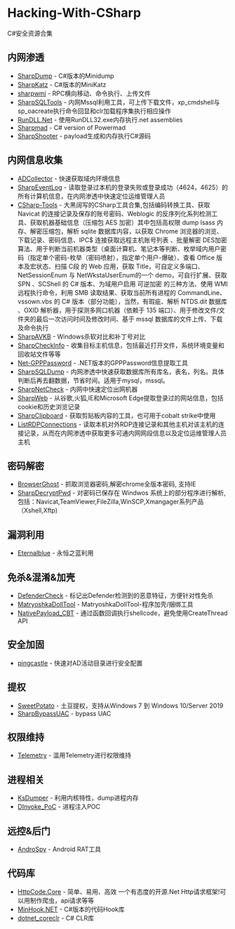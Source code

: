 # Hacking-With-CSharp

C#安全资源合集

## 内网渗透

- [SharpDump](https://github.com/GhostPack/SharpDump) - C#版本的Minidump
- [SharpKatz](https://github.com/b4rtik/SharpKatz) - C#版本的MiniKatz
- [sharpwmi](https://github.com/QAX-A-Team/sharpwmi) - RPC横向移动、命令执行、上传文件
- [SharpSQLTools](https://github.com/uknowsec/SharpSQLTools) - 内网Mssql利用工具，可上传下载文件，xp_cmdshell与sp_oacreate执行命令回显和clr加载程序集执行相应操作
- [RunDLL.Net](https://github.com/p3nt4/RunDLL.Net) - 使用RunDLL32.exe内存执行.net assemblies
- [Sharpmad](https://github.com/Kevin-Robertson/Sharpmad) - C# version of Powermad
- [SharpShooter](https://github.com/mdsecactivebreach/SharpShooter) - payload生成和内存执行C#源码

## 内网信息收集

- [ADCollector](https://github.com/dev-2null/ADCollector) - 快速获取域内环境信息
- [SharpEventLog](https://github.com/uknowsec/SharpEventLog) - 读取登录过本机的登录失败或登录成功（4624，4625）的所有计算机信息，在内网渗透中快速定位运维管理人员
- [CSharp-Tools](https://github.com/RcoIl/CSharp-Tools) - 大黑阔写的CSharp工具合集,包括编码转换工具、获取 Navicat 的连接记录及保存的账号密码、Weblogic 的反序列化系列检测工具、获取机器基础信息（压缩包 AES 加密）其中包括高权限 dump lsass 内存、解密压缩包，解析 sqlite 数据库内容，以获取 Chrome 浏览器的浏览、下载记录、密码信息、IPC$ 连接获取远程主机账号列表	、批量解密 DES加密算法、用于判断当前机器类型（桌面计算机、笔记本等判断、枚举域内用户密码（指定单个密码-枚举（密码喷射），指定单个用户-爆破）、查看 Office 版本及宏状态、扫描 C段 的 Web 应用，获取 Title，可自定义多端口、NetSessionEnum 与 NetWkstaUserEnum的一个 demo，可自行扩展、获取 SPN	、SCShell 的 C# 版本、为域用户启用 可逆加密 的三种方法、使用 WMI远程执行命令，利用 SMB 读取结果、获取当前所有进程的 CommandLine、vssown.vbs 的 C# 版本（部分功能），当然，有瑕疵、解析 NTDS.dit 数据库	、OXID 解析器，用于探测多网口机器（依赖于 135 端口）、用于修改文件/文件夹的最后一次访问时间及修改时间、基于 mssql 数据库的文件上传、下载及命令执行
- [SharpAVKB](https://github.com/uknowsec/SharpAVKB) - Windows杀软对比和补丁号对比
- [SharpCheckInfo](https://github.com/uknowsec/SharpCheckInfo) - 收集目标主机信息，包括最近打开文件，系统环境变量和回收站文件等等
- [Net-GPPPassword](https://github.com/outflanknl/Net-GPPPassword) - .NET版本的GPPPassword信息提取工具
- [SharpSQLDump](https://github.com/uknowsec/SharpSQLDump) - 内网渗透中快速获取数据库所有库名，表名，列名。具体判断后再去翻数据，节省时间。适用于mysql，mssql。
- [SharpNetCheck](https://github.com/uknowsec/SharpNetCheck) - 内网中快速定位出网机器
- [SharpWeb](https://github.com/djhohnstein/SharpWeb) - 从谷歌,火狐,IE和Microsoft Edge提取登录过的网站信息，包括cookie和历史浏览记录
- [SharpClipboard](https://github.com/slyd0g/SharpClipboard) - 获取剪贴板内容的工具，也可用于cobalt strike中使用
- [ListRDPConnections](https://github.com/Heart-Sky/ListRDPConnections) - 读取本机对外RDP连接记录和其他主机对该主机的连接记录，从而在内网渗透中获取更多可通内网网段信息以及定位运维管理人员主机


## 密码解密

- [BrowserGhost](https://github.com/QAX-A-Team/BrowserGhost) - 抓取浏览器密码,解密chrome全版本密码, 支持IE
- [SharpDecryptPwd](https://github.com/uknowsec/SharpDecryptPwd) - 对密码已保存在 Windwos 系统上的部分程序进行解析,包括：Navicat,TeamViewer,FileZilla,WinSCP,Xmangager系列产品（Xshell,Xftp)

## 漏洞利用

- [Eternalblue](https://github.com/povlteksttv/Eternalblue) - 永恒之蓝利用

## 免杀&混淆&加壳

- [DefenderCheck](https://github.com/matterpreter/DefenderCheck) - 标记出Defender检测到的恶意特征，方便针对性免杀
- [MatryoshkaDollTool](https://github.com/TheKingOfDuck/MatryoshkaDollTool) - MatryoshkaDollTool-程序加壳/捆绑工具
- [NativePayload_CBT](https://github.com/DamonMohammadbagher/NativePayload_CBT) - 通过函数回调执行shellcode，避免使用CreateThread API

## 安全加固

- [pingcastle](https://github.com/vletoux/pingcastle) - 快速对AD活动目录进行安全配置

## 提权

- [SweetPotato](https://github.com/CCob/SweetPotato) - 土豆提权，支持从Windows 7 到 Windows 10/Server 2019
- [SharpBypassUAC](https://github.com/FatRodzianko/SharpBypassUAC) - bypass UAC

## 权限维持

- [Telemetry](https://github.com/Imanfeng/Telemetry) - 滥用Telemetry进行权限维持

## 进程相关

- [KsDumper](https://github.com/EquiFox/KsDumper) - 利用内核特性，dump进程内存
- [DInvoke_PoC](https://github.com/dtrizna/DInvoke_PoC) - 进程注入POC

## 远控&后门

- [AndroSpy](https://github.com/qH0sT/AndroSpy) - Android RAT工具

## 代码库

- [HttpCode.Core](https://github.com/stulzq/HttpCode.Core) - 简单、易用、高效 一个有态度的开源.Net Http请求框架!可以用制作爬虫，api请求等等
- [MinHook.NET](https://github.com/CCob/MinHook.NET) - C#版本的代码Hook库
- [dotnet_coreclr](https://github.com/steveharter/dotnet_coreclr) - C# CLR库


